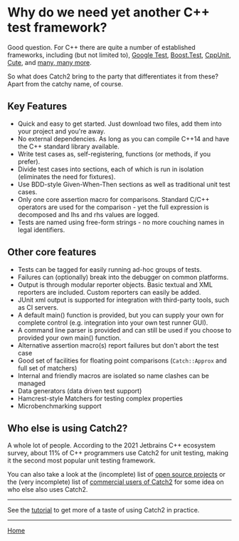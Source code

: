 <a id="top"></a>
# Why do we need yet another C++ test framework?

Good question. For C++ there are quite a number of established frameworks,
including (but not limited to),
[Google Test](http://code.google.com/p/googletest/),
[Boost.Test](http://www.boost.org/doc/libs/1_49_0/libs/test/doc/html/index.html),
[CppUnit](http://sourceforge.net/apps/mediawiki/cppunit/index.php?title=Main_Page),
[Cute](http://www.cute-test.com), and
[many, many more](http://en.wikipedia.org/wiki/List_of_unit_testing_frameworks#C.2B.2B).

So what does Catch2 bring to the party that differentiates it from these? Apart from the catchy name, of course.


## Key Features

* Quick and easy to get started. Just download two files, add them into your project and you're away.
* No external dependencies. As long as you can compile C++14 and have the C++ standard library available.
* Write test cases as, self-registering, functions (or methods, if you prefer).
* Divide test cases into sections, each of which is run in isolation (eliminates the need for fixtures).
* Use BDD-style Given-When-Then sections as well as traditional unit test cases.
* Only one core assertion macro for comparisons. Standard C/C++ operators are used for the comparison - yet the full expression is decomposed and lhs and rhs values are logged.
* Tests are named using free-form strings - no more couching names in legal identifiers.


## Other core features

* Tests can be tagged for easily running ad-hoc groups of tests.
* Failures can (optionally) break into the debugger on common platforms.
* Output is through modular reporter objects. Basic textual and XML reporters are included. Custom reporters can easily be added.
* JUnit xml output is supported for integration with third-party tools, such as CI servers.
* A default main() function is provided, but you can supply your own for complete control (e.g. integration into your own test runner GUI).
* A command line parser is provided and can still be used if you choose to provided your own main() function.
* Alternative assertion macro(s) report failures but don't abort the test case
* Good set of facilities for floating point comparisons (`Catch::Approx` and full set of matchers)
* Internal and friendly macros are isolated so name clashes can be managed
* Data generators (data driven test support)
* Hamcrest-style Matchers for testing complex properties
* Microbenchmarking support


## Who else is using Catch2?

A whole lot of people. According to the 2021 Jetbrains C++ ecosystem survey,
about 11% of C++ programmers use Catch2 for unit testing, making it the
second most popular unit testing framework.

You can also take a look at the (incomplete) list of [open source projects](opensource-users.md#top)
or the (very incomplete) list of [commercial users of Catch2](commercial-users.md#top)
for some idea on who else also uses Catch2.

---

See the [tutorial](tutorial.md#top) to get more of a taste of using
Catch2 in practice.

---

[Home](Readme.md#top)
